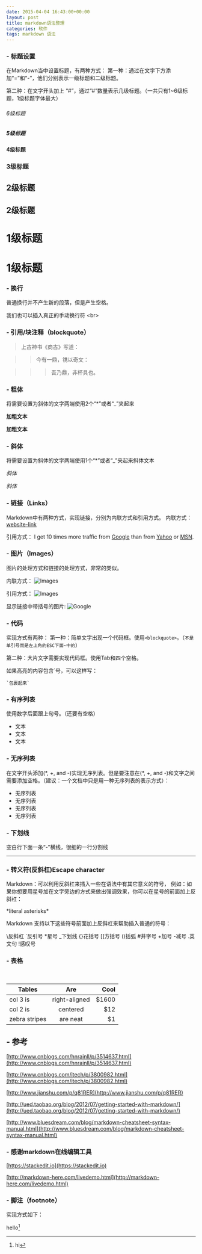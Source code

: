 ```yaml
---
date: 2015-04-04 16:43:00+00:00
layout: post
title: markdown语法整理
categories: 软件
tags: markdown 语法
---
```

###  - **标题设置**

在Markdown当中设置标题，有两种方式：
第一种：通过在文字下方添加“=”和“-”，他们分别表示一级标题和二级标题。

第二种：在文字开头加上 “#”，通过“#”数量表示几级标题。（一共只有1~6级标题，1级标题字体最大）


######  6级标题

#####  5级标题

####  4级标题

###  3级标题

##  2级标题

2级标题
---
 
#  1级标题

1级标题
===
 
###  - **换行**

普通换行并不产生新的段落，但是产生空格。

我们也可以插入真正的手动换行符 \<br>

 
###  - **引用/块注释（blockquote）**
 

>上古神书《商古》写道：

 >>今有一鼎，镌以奇文：
 
 >>>吾乃鼎，非杯具也。

###  - **粗体**

将需要设置为斜体的文字两端使用2个“*”或者“_”夹起来

 **加粗文本**
 
 __加粗文本__
 
###  - **斜体**

将需要设置为斜体的文字两端使用1个“*”或者“_”夹起来斜体文本

*斜体*

_斜体_

###  - **链接（Links）**

Markdown中有两种方式，实现链接，分别为内联方式和引用方式。
内联方式：
[website-link](http:www.baidu.com  "optional title")

引用方式：
I get 10 times more traffic from [Google][1] than from [Yahoo][2] or [MSN][3].  

[1]: http://google.com/        "Google" 

[2]: http://search.yahoo.com/  "Yahoo Search" 

[3]: http://search.msn.com/    "MSN Search"


###  - **图片（Images）**

图片的处理方式和链接的处理方式，非常的类似。

内联方式：
![Images](/path/to/img.jpg "optional title")

引用方式：
![Images](http:www.baidu.com/1.jpg  "optional title")

显示链接中带括号的图片:
![][1]

[1]: http://latex.codecogs.com/gif.latex?\prod%20\(n_{i}\)+1
 

###  - **代码**

实现方式有两种：
第一种：简单文字出现一个代码框。使用`<blockquote>`。（`不是单引号而是左上角的ESC下面~中的`）

第二种：大片文字需要实现代码框。使用Tab和四个空格。

如果高亮的内容包含\`号，可以这样写：

`` `包裹起来` ``
  
###   - **有序列表**

使用数字后面跟上句号。（还要有空格）

 - 文本
 - 文本
 - 文本
 
###   - **无序列表**

在文字开头添加(\*, +, and -)实现无序列表。但是要注意在(*, +, and -)和文字之间需要添加空格。（建议：一个文档中只是用一种无序列表的表示方式）：

 - 无序列表 
 - 无序列表 
 - 无序列表 
 - 无序列表 
 

###  - **下划线**
空白行下面一条“-”横线，很细的一行分割线

---------------

###  - **转义符(反斜杠)Escape character**

Markdown：可以利用反斜杠来插入一些在语法中有其它意义的符号，
例如：如果你想要用星号加在文字旁边的方式来做出强调效果，你可以在星号的前面加上反斜杠：

\*literal asterisks\*

Markdown 支持以下这些符号前面加上反斜杠来帮助插入普通的符号：

\反斜杠  `反引号  *星号  _下划线  {}花括号  []方括号  ()括弧  #井字号  +加号  -减号  .英文句 !感叹号  


### - **表格**
<br>

| Tables        | Are           | Cool  |
| ------------- |:-------------:| -----:|
| col 3 is      | right-aligned | $1600 |
| col 2 is      | centered      |   $12 |
| zebra stripes | are neat      |    $1 |   

 
## - **参考**
[http://www.cnblogs.com/hnrainll/p/3514637.html](http://www.cnblogs.com/hnrainll/p/3514637.html)

[http://www.cnblogs.com/itech/p/3800982.html](http://www.cnblogs.com/itech/p/3800982.html)

[http://www.jianshu.com/p/q81RER](http://www.jianshu.com/p/q81RER)

[http://ued.taobao.org/blog/2012/07/getting-started-with-markdown/](http://ued.taobao.org/blog/2012/07/getting-started-with-markdown/)

[http://www.bluesdream.com/blog/markdown-cheatsheet-syntax-manual.html](http://www.bluesdream.com/blog/markdown-cheatsheet-syntax-manual.html)

### - **感谢markdown在线编辑工具**

[https://stackedit.io](https://stackedit.io)

[http://markdown-here.com/livedemo.html](http://markdown-here.com/livedemo.html)

   <script>
window.tctipConfig = {
        staticPrefix:   "http://static.tctip.com",
        buttonImageId:  7,
        buttonTip:  "zanzhu",
        list:{
            alipay: {qrimg: "https://raw.githubusercontent.com/flyingyouth/Jekyll-Light/gh-pages/img/ali.png"},
            weixin:{qrimg: "https://raw.githubusercontent.com/flyingyouth/Jekyll-Light/gh-pages/img/wx.png"},
        }
};
</script>
<script src="http://static.tctip.com/js/tctip.min.js"></script>
   
###  - **脚注（footnote）**

实现方式如下：

hello[^hello] 

[^hello]: hi